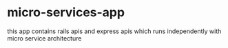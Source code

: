 # micro-services-app
this app contains rails apis and express apis which runs independently with micro service architecture
